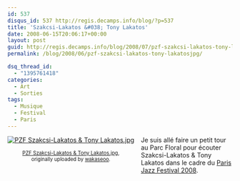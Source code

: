 ```yaml
---
id: 537
disqus_id: 537 http://regis.decamps.info/blog/?p=537
title: 'Szakcsi-Lakatos &#038; Tony Lakatos'
date: 2008-06-15T20:06:17+00:00
layout: post
guid: http://regis.decamps.info/blog/2008/07/pzf-szakcsi-lakatos-tony-lakatosjpg/
permalink: /blog/2008/06/pzf-szakcsi-lakatos-tony-lakatosjpg/

dsq_thread_id:
  - "1395761418"
categories:
  - Art
  - Sorties
tags:
  - Musique
  - Festival
  - Paris
---
```

<div style="float: left; text-align: center; margin-right: 15px; margin-bottom: 15px;">
  <a href="http://www.flickr.com/photos/wakaseoo/2628986612/" title="photo sharing"><img src="http://farm4.static.flickr.com/3160/2628986612_2671bc89c3_t.jpg" alt="PZF Szakcsi-Lakatos & Tony Lakatos.jpg" /></a><br /> <span style="font-size: 0.8em; margin-top: 0px;"><br /> <a href="http://www.flickr.com/photos/wakaseoo/2628986612/">PZF Szakcsi-Lakatos & Tony Lakatos.jpg</a>,<br /> originally uploaded by <a href="http://www.flickr.com/people/wakaseoo/">wakaseoo</a>.<br /> </span>
</div>

Je suis allé faire un petit tour au Parc Floral pour écouter Szakcsi-Lakatos & Tony Lakatos dans le cadre du [Paris Jazz Festival 2008](http://www.parisjazzfestival2008.com).
  
<br clear="all" />
